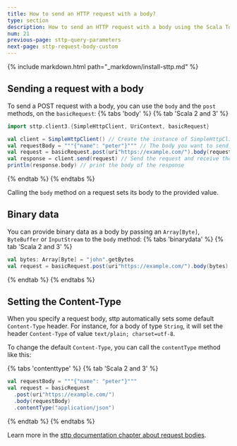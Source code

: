 ```yaml
---
title: How to send an HTTP request with a body?
type: section
description: How to send an HTTP request with a body using the Scala Toolkit.
num: 21
previous-page: sttp-query-parameters
next-page: sttp-request-body-custom
---
```


{% include markdown.html path="_markdown/install-sttp.md" %}

## Sending a request with a body
To send a POST request with a body, you can use the `body` and the `post` methods, on the `basicRequest`:
{% tabs 'body' %}
{% tab 'Scala 2 and 3' %}
```scala
import sttp.client3.{SimpleHttpClient, UriContext, basicRequest}

val client = SimpleHttpClient() // Create the instance of SimpleHttpClient
val requestBody = """{"name": "peter"}""" // The body you want to send
val request = basicRequest.post(uri"https://example.com/").body(requestBody) // The post request to https://example.com/
val response = client.send(request) // Send the request and receive the response
println(response.body) // print the body of the response
```
{% endtab %}
{% endtabs %}

Calling the `body` method on a request sets its body to the provided value.

## Binary data
You can provide binary data as a body by passing an `Array[Byte]`, `ByteBuffer` or `InputStream` to the `body` method:
{% tabs 'binarydata' %}
{% tab 'Scala 2 and 3' %}
```scala
val bytes: Array[Byte] = "john".getBytes
val request = basicRequest.post(uri"https://example.com/").body(bytes)
```
{% endtab %}
{% endtabs %}

## Setting the Content-Type
When you specify a request body, sttp automatically sets some default `Content-Type` header.
For instance, for a body of type `String`, it will set the header `Content-Type` of value `text/plain; charset=utf-8`.

To change the default `Content-Type`, you can call the `contentType` method like this:

{% tabs 'contenttype' %}
{% tab 'Scala 2 and 3' %}
```scala
val requestBody = """{"name": "peter"}"""
val request = basicRequest
  .post(uri"https://example.com/")
  .body(requestBody)
  .contentType("application/json")
```
{% endtab %}
{% endtabs %}

Learn more in the [sttp documentation chapter about request bodies](https://sttp.softwaremill.com/en/latest/requests/body.html).
